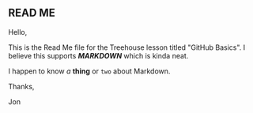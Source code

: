## READ ME

Hello,

This is the Read Me file for the Treehouse lesson titled "GitHub Basics". I believe this supports ***MARKDOWN*** which is kinda neat.

I happen to know *a* **thing** or `two` about Markdown.

Thanks, 

Jon
